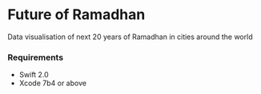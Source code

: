 # Future of Ramadhan

Data visualisation of next 20 years of Ramadhan in cities around the world

### Requirements

- Swift 2.0
- Xcode 7b4 or above
